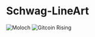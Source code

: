 # Schwag-LineArt

![Moloch](https://user-images.githubusercontent.com/60012090/131337585-43a2c688-a78f-40a4-9353-89aa8167ff49.png)
![Gitcoin Rising](https://user-images.githubusercontent.com/60012090/131337631-22d62a65-33e8-4d49-acb2-7fa93146766e.png)



